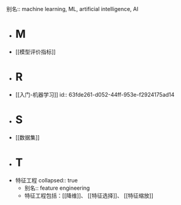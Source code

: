 别名:: machine learning, ML, artificial intelligence, AI

- # M
- [[模型评价指标]]
- # R
- [[入门-机器学习]]
  id:: 63fde261-d052-44ff-953e-f2924175ad14
- # S
- [[数据集]]
- # T
- 特征工程
  collapsed:: true
	- 别名:: feature engineering
	- 特征工程包括：[[降维]]、 [[特征选择]]、 [[特征缩放]]